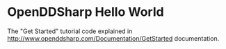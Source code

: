 # OpenDDSharp Hello World

The "Get Started" tutorial code explained in http://www.openddsharp.com/Documentation/GetStarted documentation.
